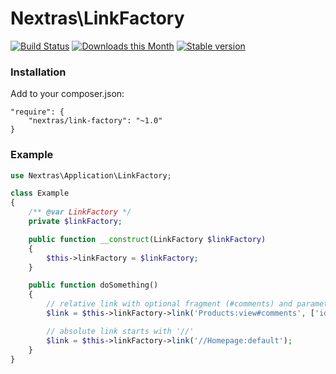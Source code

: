 Nextras\LinkFactory
===========

[![Build Status](https://travis-ci.org/nextras/link-factory.svg?branch=master)](https://travis-ci.org/nextras/link-factory)
[![Downloads this Month](https://img.shields.io/packagist/dm/nextras/link-factory.svg)](https://packagist.org/packages/nextras/link-factory)
[![Stable version](http://img.shields.io/packagist/v/nextras/link-factory.svg)](https://packagist.org/packages/nextras/link-factory)


### Installation

Add to your composer.json:

```
"require": {
	"nextras/link-factory": "~1.0"
}
```


### Example

```php
use Nextras\Application\LinkFactory;

class Example
{
	/** @var LinkFactory */
	private $linkFactory;

	public function __construct(LinkFactory $linkFactory)
	{
		$this->linkFactory = $linkFactory;
	}

	public function doSomething()
	{
		// relative link with optional fragment (#comments) and parameters
		$link = $this->linkFactory->link('Products:view#comments', ['id' => 123]);

		// absolute link starts with '//'
		$link = $this->linkFactory->link('//Homepage:default');
	}
}
```
